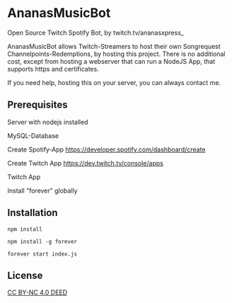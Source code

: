 # AnanasMusicBot

Open Source Twitch Spotify Bot, by twitch.tv/ananasxpress_

AnanasMusicBot allows Twitch-Streamers to host their own Songrequest Channelpoints-Redemptions, by hosting this project.
There is no additional cost, except from hosting a webserver that can run a NodeJS App, that supports https and certificates.

If you need help, hosting this on your server, you can always contact me.

## Prerequisites

Server with nodejs installed

MySQL-Database

Create Spotify-App
https://developer.spotify.com/dashboard/create

Create Twitch App
https://dev.twitch.tv/console/apps

Twitch App

Install "forever" globally

## Installation

```
npm install
```

```
npm install -g forever
```

```
forever start index.js
```


## License

[CC BY-NC 4.0 DEED](https://creativecommons.org/licenses/by-nc/4.0/)
